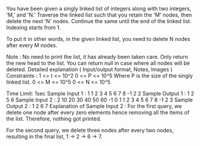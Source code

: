 You have been given a singly linked list of integers along with two integers, 'M,' and 'N.' Traverse the linked list such that you retain the 'M' nodes, then delete the next 'N' nodes. Continue the same until the end of the linked list. Indexing starts from 1.

To put it in other words, in the given linked list, you need to delete N nodes after every M nodes.

Note :
No need to print the list, it has already been taken care. Only return the new head to the list. You can return null in case where all nodes will be deleted.
Detailed explanation ( Input/output format, Notes, Images )
Constraints :
1 <= t <= 10^2
0 <= P <= 10^5
Where P is the size of the singly linked list.
0 <= M <= 10^5
0 <= N <= 10^5 

Time Limit: 1sec
Sample Input 1 :
1
1 2 3 4 5 6 7 8 -1
2 2
Sample Output 1 :
1 2 5 6
Sample Input 2 :
2
10 20 30 40 50 60 -1
0 1
1 2 3 4 5 6 7 8 -1
2 3
Sample Output 2 :
1 2 6 7
Explanation of Sample Input 2 :
For the first query, we delete one node after every zero elements hence removing all the items of the list. Therefore, nothing got printed.

For the second query, we delete three nodes after every two nodes, resulting in the final list, 1 -> 2 -> 6 -> 7.


